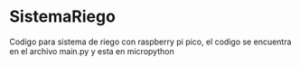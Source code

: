 # SistemaRiego
Codigo para sistema de riego con raspberry pi pico, el codigo se encuentra en el archivo main.py y esta en micropython
